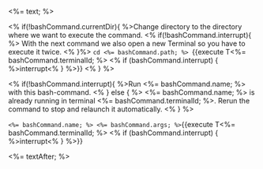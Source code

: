 <%= text; %>

<% if(!bashCommand.currentDir){ %>Change directory to the directory where we want to execute the command.
<% if(!bashCommand.interrupt){ %> With the next command we also open a new Terminal so you have to execute it twice. <% }%>
`cd <%= bashCommand.path; %> `{{execute T<%= bashCommand.terminalId; %> <% if (bashCommand.interrupt) { %>interrupt<% } %>}} <% } %>

<% if(!bashCommand.interrupt){ %>Run <%= bashCommand.name; %> with this bash-command. <% } else { %> <%= bashCommand.name; %> is already running in terminal <%= bashCommand.terminalId; %>. Rerun the command to stop and relaunch it automatically. <% } %>

`<%= bashCommand.name; %> <%= bashCommand.args; %>`{{execute T<%= bashCommand.terminalId; %> <% if (bashCommand.interrupt) { %>interrupt<% } %>}}

<%= textAfter; %>